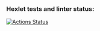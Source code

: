 ### Hexlet tests and linter status:
[![Actions Status](https://github.com/Fadmari/php-project-45/workflows/hexlet-check/badge.svg)](https://github.com/Fadmari/php-project-45/actions)